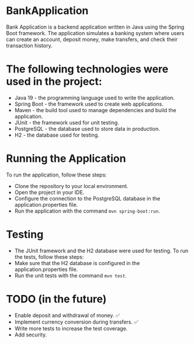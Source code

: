 # BankApplication
Bank Application is a backend application written in Java using the Spring Boot framework. The application simulates a banking system where users can create an account, deposit money, make transfers, and check their transaction history.

# The following technologies were used in the project:
- Java 19 - the programming language used to write the application.
- Spring Boot - the framework used to create web applications.
- Maven - the build tool used to manage dependencies and build the application.
- JUnit - the framework used for unit testing.
- PostgreSQL - the database used to store data in production.
- H2 - the database used for testing.

# Running the Application
To run the application, follow these steps:
- Clone the repository to your local environment.
- Open the project in your IDE.
- Configure the connection to the PostgreSQL database in the application.properties file.
- Run the application with the command `mvn spring-boot:run`.

# Testing
- The JUnit framework and the H2 database were used for testing. To run the tests, follow these steps:
- Make sure that the H2 database is configured in the application.properties file.
- Run the unit tests with the command `mvn test`.

# TODO (in the future)
- Enable deposit and withdrawal of money. ✅
- Implement currency conversion during transfers. ✅
- Write more tests to increase the test coverage.
- Add security.
